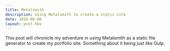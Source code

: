 ```yaml
---
title: Metalsmith
description: Using Metalsmith to create a static site
date: 2016-06-06
layout: post.hbs
---
```


This post will chronicle my adventure in using Metalsmith as a static file generator to create my portfolio site. Something about it being just like Gulp. 